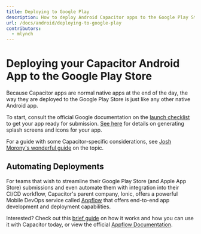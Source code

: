 ```yaml
---
title: Deploying to Google Play
description: How to deploy Android Capacitor apps to the Google Play Store
url: /docs/android/deploying-to-google-play
contributors:
  - mlynch
---
```


# Deploying your Capacitor Android App to the Google Play Store

Because Capacitor apps are normal native apps at the end of the day, the way they are deployed to the Google Play Store is just like any other native Android app.

To start, consult the official Google documentation on the [launch checklist](https://developer.android.com/distribute/best-practices/launch/launch-checklist) to get your app ready for submission. [See here](/docs/guides/splash-screens-and-icons) for details on generating splash screens and icons for your app.

For a guide with some Capacitor-specific considerations, see [Josh Morony's wonderful guide](https://www.joshmorony.com/deploying-capacitor-applications-to-android-development-distribution/) on the topic.

## Automating Deployments

For teams that wish to streamline their Google Play Store (and Apple App Store) submissions and even automate them with integration into their CI/CD workflow, Capacitor's parent company, Ionic, offers a powerful Mobile DevOps service called [Appflow](https://useappflow.com/) that offers end-to-end app development and deployment capabilities.

Interested? Check out this [brief guide](/docs/guides/deploying-updates) on how it works and how you can use it with Capacitor today, or view the official [Appflow Documentation](https://ionicframework.com/docs/appflow/).
